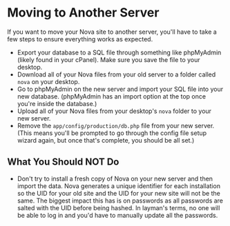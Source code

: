 # Moving to Another Server

If you want to move your Nova site to another server, you'll have to take a few steps to ensure everything works as expected.

* Export your database to a SQL file through something like phpMyAdmin (likely found in your cPanel). Make sure you save the file to your desktop.
* Download all of your Nova files from your old server to a folder called `nova` on your desktop.
* Go to phpMyAdmin on the new server and import your SQL file into your new database. (phpMyAdmin has an import option at the top once you're inside the database.)
* Upload all of your Nova files from your desktop's `nova` folder to your new server.
* Remove the `app/config/production/db.php` file from your new server. (This means you'll be prompted to go through the config file setup wizard again, but once that's complete, you should be all set.)

## What You Should NOT Do

* Don't try to install a fresh copy of Nova on your new server and then import the data. Nova generates a unique identifier for each installation so the UID for your old site and the UID for your new site will not be the same. The biggest impact this has is on passwords as all passwords are salted with the UID before being hashed. In layman's terms, no one will be able to log in and you'd have to manually update all the passwords.